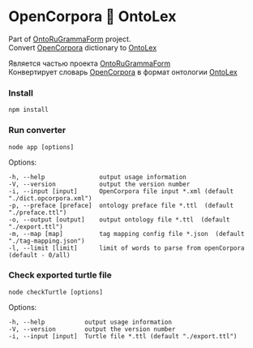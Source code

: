 # OpenCorpora 🖤 OntoLex
Part of [OntoRuGrammaForm](https://github.com/cnstntn-kndrtv/OntoRuGrammaForm "OntoRuGrammaForm") project.  
Convert [OpenCorpora](http://opencorpora.org "OpenCorpora") dictionary to [OntoLex](https://www.w3.org/community/ontolex/wiki/Final_Model_Specification#Linguistic_Description "OntoLex")

Является частью проекта [OntoRuGrammaForm](https://github.com/cnstntn-kndrtv/OntoRuGrammaForm "OntoRuGrammaForm")  
Конвертирует словарь [OpenCorpora](http://opencorpora.org "OpenCorpora") в формат онтологии [OntoLex](https://www.w3.org/community/ontolex/wiki/Final_Model_Specification#Linguistic_Description "OntoLex")

### Install  

    npm install  

### Run converter  

    node app [options]  

  Options:

    -h, --help               output usage information
    -V, --version            output the version number
    -i, --input [input]      OpenCorpora file input *.xml (default "./dict.opcorpora.xml")
    -p, --preface [preface]  ontology preface file *.ttl  (default "./preface.ttl")
    -o, --output [output]    output ontology file *.ttl  (default "./export.ttl")
    -m, --map [map]          tag mapping config file *.json  (default "./tag-mapping.json")
    -l, --limit [limit]      limit of words to parse from openCorpora (default - 0/all)

### Check exported turtle file  

    node checkTurtle [options]  

  Options:

    -h, --help           output usage information
    -V, --version        output the version number
    -i, --input [input]  Turtle file *.ttl (default "./export.ttl")
